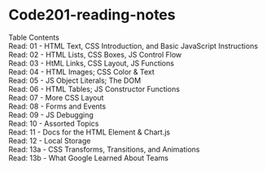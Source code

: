 # Code201-reading-notes
Table Contents<br>
Read: 01 - HTML Text, CSS Introduction, and Basic JavaScript Instructions<br>
Read: 02 - HTML Lists, CSS Boxes, JS Control Flow<br>
Read: 03 - HtML Links, CSS Layout, JS Functions<br>
Read: 04 - HTML Images; CSS Color & Text<br>
Read: 05 - JS Object Literals; The DOM<br>
Read: 06 - HTML Tables; JS Constructor Functions<br>
Read: 07 - More CSS Layout<br>
Read: 08 - Forms and Events<br>
Read: 09 - JS Debugging<br>
Read: 10 - Assorted Topics<br>
Read: 11 - Docs for the HTML <canvas> Element & Chart.js<br>
Read: 12 - Local Storage<br>
Read: 13a - CSS Transforms, Transitions, and Animations<br>
Read: 13b - What Google Learned About Teams<br>
